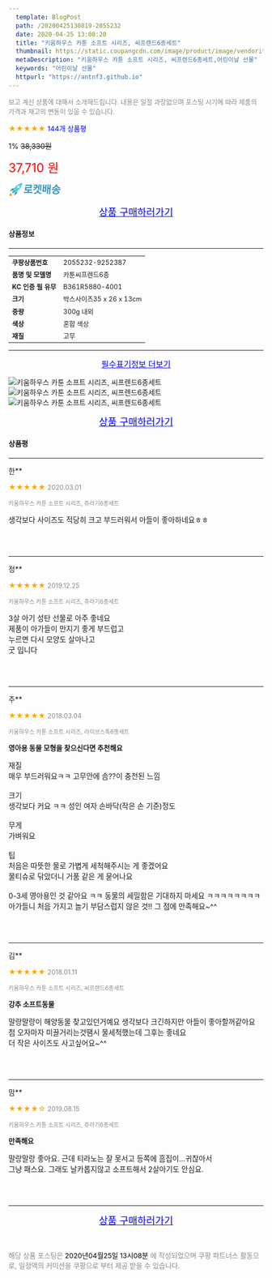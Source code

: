 ```yaml
---
  template: BlogPost
  path: /20200425130819-2055232
  date: 2020-04-25 13:08:20
  title: "키움하우스 카툰 소프트 시리즈, 씨프렌드6종세트"
  thumbnail: https://static.coupangcdn.com/image/product/image/vendoritem/2019/07/31/3013296137/4be7bea6-5f62-40e2-be36-fb5c7f0a2c10.jpg
  metaDescription: "키움하우스 카툰 소프트 시리즈, 씨프렌드6종세트,어린이날 선물"
  keywords: "어린이날 선물"
  httpurl: "https://antnf3.github.io"
---
```

  
<span style="color: #888;font-size:0.8rem">보고 계신 상품에 대해서 소개해드립니다.
내용은 일절 과장없으며 포스팅 시기에 따라 제품의 가격과 재고의 변동이 있을 수 있습니다.</span>
  
<span style="color: orange;">★★★★★</span> <span style="color: blue;font-size: 0.85rem;">144개 상품평</span>

<span style="font-size: 0.9rem">1%</span> <span style="font-size: 0.9rem">~~38,330원~~</span>

<span style="color: red;font-size: 1.5rem;">37,710 원</span>

![로켓배송](/assets/rocket_logo.png)

<p align="center"><a href="http://me2.do/FxzlY8Sw" style="font-size: 1.2rem; color: blue;">상품 구매하러가기</a></p>

#### 상품정보

---

|                  |                       |
| ---------------- | --------------------- |
| **<span style="font-size:0.8rem;">쿠팡상품번호</span>** | <span style="font-size:0.8rem;">2055232-9252387</span> |
| **<span style="font-size:0.8rem;">품명 및 모델명</span>**    | <span style="font-size:0.8rem;">카툰씨프렌드6종</span>        |
| **<span style="font-size:0.8rem;">KC 인증 필 유무</span>**    | <span style="font-size:0.8rem;">B361R5880-4001</span>        |
| **<span style="font-size:0.8rem;">크기</span>**    | <span style="font-size:0.8rem;">박스사이즈35 x 26 x 13cm</span>        |
| **<span style="font-size:0.8rem;">중량</span>**    | <span style="font-size:0.8rem;">300g 내외</span>        |
| **<span style="font-size:0.8rem;">색상</span>**    | <span style="font-size:0.8rem;">혼합 색상</span>        |
| **<span style="font-size:0.8rem;">재질</span>**    | <span style="font-size:0.8rem;">고무</span>        |








---

<p align="center"><a href="http://me2.do/FxzlY8Sw" style="font-size: 1rem; color: blue;">필수표기정보 더보기</a></p>

![키움하우스 카툰 소프트 시리즈, 씨프렌드6종세트](http://thumbnail6.coupangcdn.com/thumbnails/remote/q89/image/product/content/vendorItem/2019/07/31/9252387/04119f70-c1c9-4e13-b508-d78272d09a25.jpg)
![키움하우스 카툰 소프트 시리즈, 씨프렌드6종세트](http://thumbnail6.coupangcdn.com/thumbnails/remote/q89/image/product/content/vendorItem/2019/07/31/9252387/f41a4268-1e0d-420e-9c58-a968e64aa9cc.jpg)
![키움하우스 카툰 소프트 시리즈, 씨프렌드6종세트](http://thumbnail9.coupangcdn.com/thumbnails/remote/q89/image/product/content/vendorItem/2019/07/31/9252387/141a6aa6-69e3-47d2-ad12-64a5ac53ee64.jpg)

<p align="center"><a href="http://me2.do/FxzlY8Sw" style="font-size: 1.2rem; color: blue;">상품 구매하러가기</a></p>

#### 상품평
  
---
  
한**
    
<span style="color: orange;">★★★★★</span> <span style="font-size:0.8rem;color: #888;">2020.03.01</span>
    
<span style="color: #888;font-size:0.7rem">키움하우스 카툰 소프트 시리즈, 쥬라기6종세트</span>
    

    
<span style="font-size: 0.9rem;">생각보다 사이즈도 적당히 크고 부드러워서 아들이 좋아하네요ㅎㅎ</span>
    
<br>
<br>

---
  
정**
    
<span style="color: orange;">★★★★★</span> <span style="font-size:0.8rem;color: #888;">2019.12.25</span>
    
<span style="color: #888;font-size:0.7rem">키움하우스 카툰 소프트 시리즈, 쥬라기6종세트</span>
    

    
<span style="font-size: 0.9rem;">3살  아기 성탄 선물로 아주 좋네요<br/>제품이 아가들이 만지기 좋게 부드럽고<br/>누르면 다시 모양도 살아나고<br/>굿 입니다</span>
    
<br>
<br>

---
  
주**
    
<span style="color: orange;">★★★★★</span> <span style="font-size:0.8rem;color: #888;">2018.03.04</span>
    
<span style="color: #888;font-size:0.7rem">키움하우스 카툰 소프트 시리즈, 라이브스톡6종세트</span>
    
<span style="font-size:0.85rem">**영아용 동물 모형을 찾으신다면 추천해요**</span>
    
<span style="font-size: 0.9rem;">재질<br/>매우 부드러워요ㅋㅋ 고무안에 솜??이 충전된 느낌<br/><br/>크기<br/>생각보다 커요 ㅋㅋ 성인 여자 손바닥(작은 손 기준)정도<br/><br/>무게<br/>가벼워요<br/><br/>팁<br/>처음은 따뜻한 물로 가볍게 세척해주시는 게 좋겠어요<br/>물티슈로 닦았더니 거품 같은 게 묻어나요<br/><br/>0-3세 영아용인 것 같아요 ㅋㅋ 동물의 세밀함은 기대하지 마세요 ㅋㅋㅋㅋㅋㅋㅋㅋ 아가들니 처음 가지고 놀기 부담스럽지 않은 것!! 그 점에 만족해요~^^</span>
    
<br>
<br>

---
  
김**
    
<span style="color: orange;">★★★★★</span> <span style="font-size:0.8rem;color: #888;">2018.01.11</span>
    
<span style="color: #888;font-size:0.7rem">키움하우스 카툰 소프트 시리즈, 씨프렌드6종세트</span>
    
<span style="font-size:0.85rem">**강추 소프트동물**</span>
    
<span style="font-size: 0.9rem;">말랑말랑이 해양동물 찾고있던거예요 생각보다 크긴하지만 아들이 좋아할꺼같아요<br/>첨 오자마자 미끌거리는것땜시 물세척했는데 그후는 좋네요 <br/>더 작은 사이즈도 사고싶어요~^^</span>
    
<br>
<br>

---
  
맘**
    
<span style="color: orange;">★★★★☆</span> <span style="font-size:0.8rem;color: #888;">2019.08.15</span>
    
<span style="color: #888;font-size:0.7rem">키움하우스 카툰 소프트 시리즈, 쥬라기6종세트</span>
    
<span style="font-size:0.85rem">**만족해요**</span>
    
<span style="font-size: 0.9rem;">말랑말랑 좋아요. 근데 티라노는 잘 못서고 등쪽에 흠집이...귀찮아서 <br/>그냥 패스요. 그래도 날카롭지않고 소프트해서 2살아기도 안심요.</span>
    
<br>
<br>


  
---
  
<p align="center"><a href="http://me2.do/FxzlY8Sw" style="font-size: 1.2rem; color: blue;">상품 구매하러가기</a></p>
  
<br>
  
<span style="font-size: 0.85rem; color: #888;">해당 상품 포스팅은 <span style="color: #000;"> 2020년04월25일 13시08분 </span> 에 작성되었으며 쿠팡 파트너스 활동으로, 일정액의 커미션을 쿠팡으로 부터 제공 받을 수 있습니다.</span>